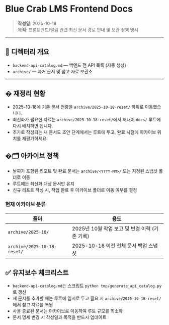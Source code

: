 # Blue Crab LMS Frontend Docs

> **작성일**: 2025-10-18  
> **목적**: 프론트엔드/알림 관련 최신 문서 경로 안내 및 보관 정책 명시

---

## 📁 디렉터리 개요

- `backend-api-catalog.md` — 백엔드 전 API 목록 (자동 생성)
- `archive/` — 과거 문서 및 참고 자료 보관소

---

## � 재정리 현황

- 2025-10-18에 기존 문서 전량을 `archive/2025-10-18-reset/` 하위로 이동했습니다.
- 최신화가 필요한 자료는 `archive/2025-10-18-reset/`에서 꺼내어 `docs/` 루트에 다시 배치하면 됩니다.
- 추가로 작성되는 새 문서도 초안 단계에서는 루트에 두고, 완료 시점에 아카이브 위치를 재평가하세요.

## �🗂️ 아카이브 정책

- 날짜가 포함된 리포트 및 완료 문서는 `archive/<YYYY-MM>/` 또는 지정된 스냅샷 폴더로 이동
- 루트에는 최신화 대상 문서만 유지
- 신규 리포트 작성 시, 작업 완료 후 아카이브 폴더로 이동 여부를 결정

### 현재 아카이브 분류

| 폴더 | 용도 |
|------|------|
| `archive/2025-10/` | 2025년 10월 작업 보고 및 변경 이력 (기존 기록) |
| `archive/2025-10-18-reset/` | 2025-10-18 이전 전체 문서 백업 스냅샷 |

## ✅ 유지보수 체크리스트

- `backend-api-catalog.md`는 스크립트 `python tmp/generate_api_catalog.py`로 갱신
- 새 문서를 추가할 때는 루트에 임시로 두고 필요 시 `archive/2025-10-18-reset/`에서 참고 자료를 복원
- 사용 종료된 문서는 아카이브로 이동하여 루트 규모를 최소화
- 문서 명세 변경 시 작성일과 목적을 반드시 업데이트
